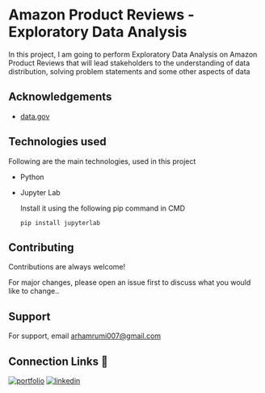 
# Amazon Product Reviews - Exploratory Data Analysis

In this project, I am going to perform Exploratory Data Analysis on Amazon Product Reviews that will lead stakeholders to the understanding of data distribution, solving problem statements and some other aspects of data

## Acknowledgements

 - [data.gov](https://www.data.gov/)
 

  
## Technologies used

Following are the main technologies, used in this project

- Python
- Jupyter Lab

    Install it using the following pip command in CMD
    ```
    pip install jupyterlab
    ```

  
## Contributing

Contributions are always welcome!

For major changes, please open an issue first to discuss what you would like to change..

  
## Support

For support, email arhamrumi007@gmail.com


  
## Connection Links 🔗
[![portfolio](https://img.shields.io/badge/my_portfolio-000?style=for-the-badge&logo=ko-fi&logoColor=white)](https://arham-rumi.netlify.app/)
[![linkedin](https://img.shields.io/badge/linkedin-0A66C2?style=for-the-badge&logo=linkedin&logoColor=white)](https://www.linkedin.com/in/arham-rumi-94769b180/)

